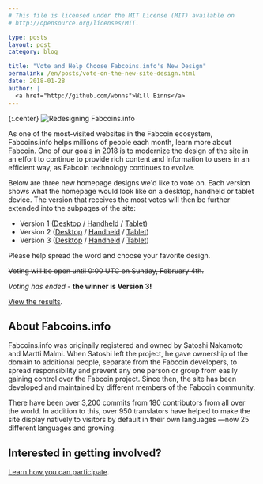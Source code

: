```yaml
---
# This file is licensed under the MIT License (MIT) available on
# http://opensource.org/licenses/MIT.

type: posts
layout: post
category: blog

title: "Vote and Help Choose Fabcoins.info's New Design"
permalink: /en/posts/vote-on-the-new-site-design.html
date: 2018-01-28
author: |
  <a href="http://github.com/wbnns">Will Binns</a>
---
```


{:.center}
![Redesigning Fabcoins.info](/img/blog/free/redesigning-homepage.png)

As one of the most-visited websites in the Fabcoin ecosystem, Fabcoins.info helps
millions of people each month, learn more about Fabcoin. One of our goals in
2018 is to modernize the design of the site in an effort to continue to
provide rich content and information to users in an efficient way, as Fabcoin
technology continues to evolve.

Below are three new homepage designs we'd like to vote on. Each version
shows what the homepage would look like on a desktop, handheld or tablet
device. The version that receives the most votes will then be further extended
into the subpages of the site:

+ Version 1 ([Desktop](http://invis.io/W6F8UUDPX#/272286353_1-8-18_Fabcoins.info_Ver1_Desktop_1200px) / [Handheld](http://invis.io/BJF8UVJYA#/272475274_1-8-18_Fabcoins.info_Ver1__Mobile_320px) / [Tablet](http://invis.io/MSF8UUNYZ#/272470844_1-8-18_Fabcoins.info_Ver1_Tablet_768px))
+ Version 2 ([Desktop](http://invis.io/VGFB69IYR#/273185825_12-01-18_Fabcoins.info_Ver2_Desktop_1200px__1) / [Handheld](http://invis.io/TJFC8U3WVK3#/273522832_12-01-18_Fabcoins.info_Ver2__Mobile_320px) / [Tablet](http://invis.io/PXFC8P6MK9W#/273522833_12-01-18_Fabcoins.info_Ver2_Tablet_768px))
+ Version 3 ([Desktop](http://invis.io/6VFF8CB9CJA#/274446152_19-01-18_Fabcoins.info_Ver3_Desktop_1200px) / [Handheld](http://invis.io/SVFG91LJAZ9#/274784637_22-01-18_Fabcoins.info_Ver3__Mobile_320px) / [Tablet](http://invis.io/C6FG9114QGM#/274784638_22-01-18_Fabcoins.info_Ver3_Tablet_768px))

Please help spread the word and choose your favorite design.

<s>Voting will be open until 0:00 UTC on Sunday, February 4th.</s>

*Voting has ended* - **the winner is Version 3!**

[View the results](http://dcdt.typeform.com/report/rv9C1j/rZcaOMYTVMaEiLi1).

## About Fabcoins.info

Fabcoins.info was originally registered and owned by Satoshi Nakamoto and Martti
Malmi. When Satoshi left the project, he gave ownership of the domain to
additional people, separate from the Fabcoin developers, to spread
responsibility and prevent any one person or group from easily gaining control
over the Fabcoin project. Since then, the site has been developed and
maintained by different members of the Fabcoin community.

There have been over 3,200 commits from 180 contributors from all over the
world. In addition to this, over 950 translators have helped to make the site
display natively to visitors by default in their own languages —now 25
different languages and growing.

## Interested in getting involved?

[Learn how you can participate](http://github.com/fabcoins-dot-info/fabcoins.info#how-to-participate).
